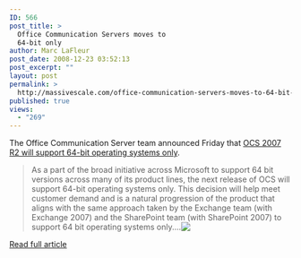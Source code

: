 ```yaml
---
ID: 566
post_title: >
  Office Communication Servers moves to
  64-bit only
author: Marc LaFleur
post_date: 2008-12-23 03:52:13
post_excerpt: ""
layout: post
permalink: >
  http://massivescale.com/office-communication-servers-moves-to-64-bit-only/
published: true
views:
  - "269"
---
```

<p></p>  <p>The Office Communication Server team announced Friday that <a href="http://communicationsserverteam.com/archive/2008/08/29/246.aspx" target="_blank">OCS 2007 R2 will support 64-bit operating systems only</a>.</p>  <blockquote>   <p>As a part of the broad initiative across Microsoft to support 64 bit versions across many of its product lines, the next release of OCS will support 64-bit operating systems only. This decision will help meet customer demand and is a natural progression of the product that aligns with the same approach taken by the Exchange team (with Exchange 2007) and the SharePoint team (with SharePoint 2007) to support 64 bit operating systems only.<span>...<a href="http://gotspeech.net/blogs/speakingfromtheedge/archive/2008/09/02/office-communication-servers-moves-to-64-bit-only.aspx"><img style="vertical-align: text-top" src="http://www.blogblog.com/rounders2/icon_arrow.gif" border="0" /></a></span></p> </blockquote>  <p></p>  <p><a href="http://gotspeech.net/blogs/speakingfromtheedge/archive/2008/09/02/office-communication-servers-moves-to-64-bit-only.aspx">Read full article</a></p>